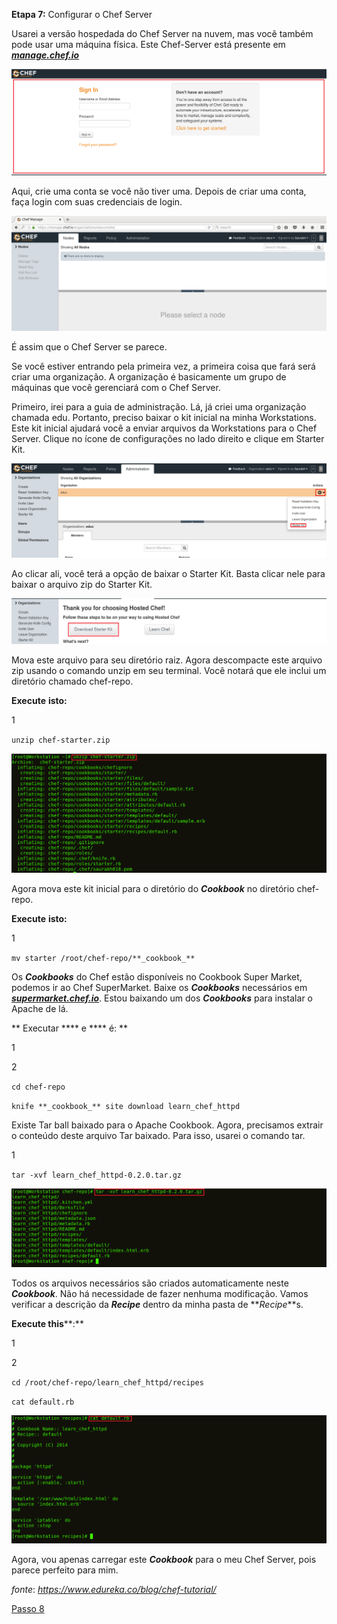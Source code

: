 **Etapa 7:** Configurar o Chef Server

Usarei a versão hospedada do Chef Server na nuvem, mas você também pode usar uma máquina física. Este Chef-Server está presente em _[**manage.chef.io**](http://manage.chef.io)_

![ Chef Cloud Server - Chef Tutorial.](images/chef-07-01.png)

Aqui, crie uma conta se você não tiver uma. Depois de criar uma conta, faça login com suas credenciais de login.

![Chef Server - Chef Tutorial](images/chef-07-02.png)

É assim que o Chef Server se parece.

Se você estiver entrando pela primeira vez, a primeira coisa que fará será criar uma organização. A organização é basicamente um grupo de máquinas que você gerenciará com o Chef Server.

Primeiro, irei para a guia de administração. Lá, já criei uma organização chamada edu. Portanto, preciso baixar o kit inicial na minha Workstations. Este kit inicial ajudará você a enviar arquivos da Workstations para o Chef Server. Clique no ícone de configurações no lado direito e clique em Starter Kit.

![Kit Iniciante do Chef - Tutorial do Chef](images/chef-07-03.png)

Ao clicar ali, você terá a opção de baixar o Starter Kit. Basta clicar nele para baixar o arquivo zip do Starter Kit.

![ Download do Starter Kit - Tutorial do Chef](images/chef-07-04.png)

Mova este arquivo para seu diretório raiz. Agora descompacte este arquivo zip usando o comando unzip em seu terminal. Você notará que ele inclui um diretório chamado chef-repo.

**Execute** **isto:**

1

`unzip chef-starter.zip`

![Unzip Chef Starter kit - Chef Tutorial](images/chef-07-05.png)

Agora mova este kit inicial para o diretório do **_Cookbook_** no diretório chef-repo.

**Execute** **isto:**

1

`mv starter /root/chef-repo/**_cookbook_**`

Os **_Cookbooks_** do Chef estão disponíveis no Cookbook Super Market, podemos ir ao Chef SuperMarket. Baixe os **_Cookbooks_** necessários em _[**supermarket.chef.io**](http://supermarket.chef.io)_. Estou baixando um dos **_Cookbooks_** para instalar o Apache de lá.

** Executar **** e **** é: **

1

2

`cd chef-repo`

`knife **_cookbook_** site download learn_chef_httpd`

Existe Tar ball baixado para o Apache Cookbook. Agora, precisamos extrair o conteúdo deste arquivo Tar baixado. Para isso, usarei o comando tar.

1

`tar -xvf learn_chef_httpd-0.2.0.tar.gz`

![Apache Package - Chef Tutorial](images/chef-07-06.png)

Todos os arquivos necessários são criados automaticamente neste **_Cookbook_**. Não há necessidade de fazer nenhuma modificação. Vamos verificar a descrição da **_Recipe_** dentro da minha pasta de **_Recipe_**s.

**Execute t****h****is****:**

1

2

`cd /root/chef-repo/learn_chef_httpd/recipes`

`cat default.rb`

![Conteúdo do **_Cookbook_** - Tutorial do Chef](images/chef-07-07.png)

Agora, vou apenas carregar este **_Cookbook_** para o meu Chef Server, pois parece perfeito para mim.

_fonte_: _https://www.edureka.co/blog/chef-tutorial/_

[Passo 8](08-steps.md)